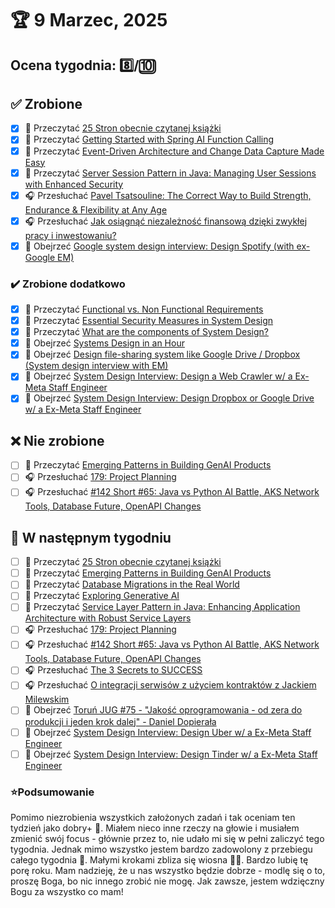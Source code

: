 # 🏆 9 Marzec, 2025

## Ocena tygodnia: 8️⃣/🔟

## ✅ Zrobione
- [x] 📗 Przeczytać [25 Stron obecnie czytanej książki](https://github.com/BartoszDabek/bdabek.pl/blob/master/miscellaneous/books.md)
- [x] 📗 Przeczytać [Getting Started with Spring AI Function Calling](https://piotrminkowski.com/2025/01/30/getting-started-with-spring-ai-function-calling/)
- [x] 📗 Przeczytać [Event-Driven Architecture and Change Data Capture Made Easy](https://foojay.io/today/event-driven-architecture-and-change-data-capture-made-easy/)
- [x] 📗 Przeczytać [Server Session Pattern in Java: Managing User Sessions with Enhanced Security](https://java-design-patterns.com/patterns/server-session/)
- [x] 🎧 Przesłuchać [Pavel Tsatsouline: The Correct Way to Build Strength, Endurance & Flexibility at Any Age](https://www.hubermanlab.com/episode/pavel-tsatsouline-build-strength-endurance-flexibility-at-any-age)
- [x] 🎧 Przesłuchać [Jak osiągnąć niezależność finansową dzięki zwykłej pracy i inwestowaniu?](https://inwestomat.eu/jak-osiagnac-niezaleznosc-finansowa-dzieki-zwyklej-pracy-i-inwestowaniu/)
- [x] 🎥 Obejrzeć [Google system design interview: Design Spotify (with ex-Google EM)](https://youtu.be/_K-eupuDVEc)

### ✔️ Zrobione dodatkowo
- [x] 📗 Przeczytać [Functional vs. Non Functional Requirements](https://www.geeksforgeeks.org/functional-vs-non-functional-requirements/)
- [x] 📗 Przeczytać [Essential Security Measures in System Design](https://www.geeksforgeeks.org/essential-security-measures-in-system-design/)
- [x] 📗 Przeczytać [What are the components of System Design?](https://www.geeksforgeeks.org/what-are-the-components-of-system-design/)
- [x] 🎥 Obejrzeć [Systems Design in an Hour](https://youtu.be/iYIjJ7utdDI)
- [x] 🎥 Obejrzeć [Design file-sharing system like Google Drive / Dropbox (System design interview with EM)](https://youtu.be/4_qu1F9BXow)
- [x] 🎥 Obejrzeć [System Design Interview: Design a Web Crawler w/ a Ex-Meta Staff Engineer](https://youtu.be/krsuaUp__pM)
- [x] 🎥 Obejrzeć [System Design Interview: Design Dropbox or Google Drive w/ a Ex-Meta Staff Engineer](https://youtu.be/_UZ1ngy-kOI)

## ❌ Nie zrobione
- [ ] 📗 Przeczytać [Emerging Patterns in Building GenAI Products](https://martinfowler.com/articles/gen-ai-patterns/)
- [ ] 🎧 Przesłuchać [179: Project Planning](https://www.programmingthrowdown.com/episodes/179-project-planning/)
- [ ] 🎧 Przesłuchać [#142 Short #65: Java vs Python AI Battle, AKS Network Tools, Database Future, OpenAPI Changes](https://patoarchitekci.io/142/)

## 📝 W następnym tygodniu
- [ ] 📗 Przeczytać [25 Stron obecnie czytanej książki](https://github.com/BartoszDabek/bdabek.pl/blob/master/miscellaneous/books.md)
- [ ] 📗 Przeczytać [Emerging Patterns in Building GenAI Products](https://martinfowler.com/articles/gen-ai-patterns/)
- [ ] 📗 Przeczytać [Database Migrations in the Real World](https://blog.jetbrains.com/idea/2025/02/database-migrations-in-the-real-world/)
- [ ] 📗 Przeczytać [Exploring Generative AI](https://martinfowler.com/articles/exploring-gen-ai.html)
- [ ] 📗 Przeczytać [Service Layer Pattern in Java: Enhancing Application Architecture with Robust Service Layers](https://java-design-patterns.com/patterns/service-layer/)
- [ ] 🎧 Przesłuchać [179: Project Planning](https://www.programmingthrowdown.com/episodes/179-project-planning/)
- [ ] 🎧 Przesłuchać [#142 Short #65: Java vs Python AI Battle, AKS Network Tools, Database Future, OpenAPI Changes](https://patoarchitekci.io/142/)
- [ ] 🎧 Przesłuchać [The 3 Secrets to SUCCESS](https://effortlessenglishshow.com/the-3-secrets-to-success)
- [ ] 🎧 Przesłuchać [O integracji serwisów z użyciem kontraktów z Jackiem Milewskim](https://bettersoftwaredesign.pl/podcast/o-integracji-serwisow-z-uzyciem-kontraktow-z-jackiem-milewskim/)
- [ ] 🎥 Obejrzeć [Toruń JUG #75 - "Jakość oprogramowania - od zera do produkcji i jeden krok dalej" - Daniel Dopierała](https://youtu.be/1BHaDHU9sRM)
- [ ] 🎥 Obejrzeć [System Design Interview: Design Uber w/ a Ex-Meta Staff Engineer](https://youtu.be/lsKU38RKQSo)
- [ ] 🎥 Obejrzeć [System Design Interview: Design Tinder w/ a Ex-Meta Staff Engineer](https://youtu.be/18Fg5Akhkqw)

### ⭐Podsumowanie
Pomimo niezrobienia wszystkich założonych zadań i tak oceniam ten tydzień jako dobry+ 👏. Miałem nieco inne rzeczy na głowie i musiałem zmienić swój focus - głównie przez to, nie udało mi się w pełni zaliczyć tego tygodnia. Jednak mimo wszystko jestem bardzo zadowolony z przebiegu całego tygodnia 🤛. Małymi krokami zbliza się wiosna 🌱🐤. Bardzo lubię tę porę roku. Mam nadzieję, że u nas wszystko będzie dobrze - modlę się o to, proszę Boga, bo nic innego zrobić nie mogę. Jak zawsze, jestem wdzięczny Bogu za wszystko co mam!
